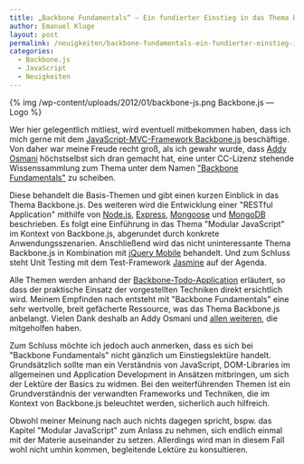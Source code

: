 ```yaml
---
title: „Backbone Fundamentals“ – Ein fundierter Einstieg in das Thema Backbone.js
author: Emanuel Kluge
layout: post
permalink: /neuigkeiten/backbone-fundamentals-ein-fundierter-einstieg-in-das-thema-backbone-js/
categories:
  - Backbone.js
  - JavaScript
  - Neuigkeiten
---
```


{% img /wp-content/uploads/2012/01/backbone-js.png Backbone.js &mdash; Logo %}

Wer hier gelegentlich mitliest, wird eventuell mitbekommen haben, dass ich mich gerne mit dem [JavaScript-MVC-Framework Backbone.js](http://documentcloud.github.com/backbone/) beschäftige. Von daher war meine Freude recht groß, als ich gewahr wurde, dass [Addy Osmani](http://addyosmani.com/) höchstselbst sich dran gemacht hat, eine unter CC-Lizenz stehende Wissenssammlung zum Thema unter dem Namen ["Backbone Fundamentals"](https://github.com/addyosmani/backbone-fundamentals) zu scheiben.

Diese behandelt die Basis-Themen und gibt einen kurzen Einblick in das Thema Backbone.js. Des weiteren wird die Entwicklung einer "RESTful Application" mithilfe von [Node.js](http://nodejs.org/), [Express](http://expressjs.com/), [Mongoose](http://mongoosejs.com/) und [MongoDB](http://www.mongodb.org/) beschrieben. Es folgt eine Einführung in das Thema "Modular JavaScript" im Kontext von Backbone.js, abgerundet durch konkrete Anwendungsszenarien. Anschließend wird das nicht uninteressante Thema Backbone.js in Kombination mit [jQuery Mobile](http://jquerymobile.com/) behandelt. Und zum Schluss steht Unit Testing mit dem Test-Framework [Jasmine](http://pivotal.github.com/jasmine/) auf der Agenda.

Alle Themen werden anhand der [Backbone-Todo-Application](https://github.com/addyosmani/backbone-todo) erläutert, so dass der praktische Einsatz der vorgestellten Techniken direkt ersichtlich wird. Meinem Empfinden nach entsteht mit "Backbone Fundamentals" eine sehr wertvolle, breit gefächerte Ressource, was das Thema Backbone.js anbelangt. Vielen Dank deshalb an Addy Osmani und [allen weiteren](https://github.com/addyosmani/backbone-fundamentals/contributors), die mitgeholfen haben.

Zum Schluss möchte ich jedoch auch anmerken, dass es sich bei "Backbone Fundamentals" nicht gänzlich um Einstiegslektüre handelt. Grundsätzlich sollte man ein Verständnis von JavaScript, DOM-Libraries im allgemeinen und Application Development in Ansätzen mitbringen, um sich der Lektüre der Basics zu widmen. Bei den weiterführenden Themen ist ein Grundverständnis der verwandten Frameworks und Techniken, die im Kontext von Backbone.js beleuchtet werden, sicherlich auch hilfreich.

Obwohl meiner Meinung nach auch nichts dagegen spricht, bspw. das Kapitel "Modular JavaScript" zum Anlass zu nehmen, sich endlich einmal mit der Materie auseinander zu setzen. Allerdings wird man in diesem Fall wohl nicht umhin kommen, begleitende Lektüre zu konsultieren.
